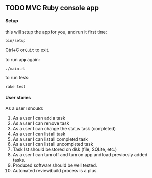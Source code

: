 ## TODO MVC Ruby console app

#### Setup

this will setup the app for you, and run it first time:
```
bin/setup
```

Ctrl+C or `Quit` to exit.

to run app again:
```
./main.rb
```

to run tests:
```
rake test
```

#### User stories

As a user I should:

1. As a user I can add a task
2. As a user I can remove task
3. As a user I can change the status task (completed)
4. As a user I can list all task
5. As a user I can list all completed task
6. As a user I can list all uncompleted task
7. Task list should be stored on disk (file, SQLite, etc.)
8. As a user I can turn off and turn on app and load previously added tasks.
9. Produced software should be well tested.
10. Automated review/build process is a plus.
